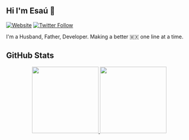 ## Hi I'm Esaú 👋

[![Website](https://img.shields.io/website?label=esauortega.com&style=for-the-badge&url=https%3A%2F%2Fesauortega.com)](https://esauortega.com)
[![Twitter Follow](https://img.shields.io/twitter/follow/esauOp?color=1DA1F2&logo=twitter&style=for-the-badge)](https://twitter.com/intent/follow?original_referer=https%3A%2F%2Fgithub.com%2FesauOp&screen_name=esauOp)

I'm a Husband, Father, Developer. Making a better 🇲🇽 one line at a time.

<!--
**esauOp/esauop** is a ✨ _special_ ✨ repository because its `README.md` (this file) appears on your GitHub profile.

Here are some ideas to get you started:

- 🔭 I’m currently working on ...
- 🌱 I’m currently learning ...
- 👯 I’m looking to collaborate on ...
- 🤔 I’m looking for help with ...
- 💬 Ask me about ...
- 📫 How to reach me: ... 
- 😄 Pronouns: ...
- ⚡ Fun fact: ...
-->

## GitHub Stats

<p align="center">
  <a href="https://github.com/esauop">
    <img height="180em" src="https://github-readme-stats.vercel.app/api?username=esauop&theme=buefy&count_private=true&show_icons=true&include_all_commits=true"/>
    <img height="180em" src="https://github-readme-stats-eight-theta.vercel.app/api/top-langs/?username=esauop&theme=buefy&layout=compact&langs_count=6"/>
  </a>
</p>

